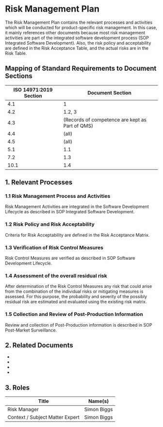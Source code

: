 <!--
This work is licensed under the Creative Commons Attribution 4.0 International
License:

    <http://creativecommons.org/licenses/by/4.0/>

Templates copyright OpenRegulatory. Originals available at:

    <https://openregulatory.com/templates/>

General content copyright Radiotherapy AI.
-->

# Risk Management Plan

The Risk Management Plan contains the relevant processes and activities which will be conducted for
product-specific risk management. In this case, it mainly references other documents because most risk
management activities are part of the integrated software development process (SOP Integrated Software
Development). Also, the risk policy and acceptability are defined in the Risk Acceptance Table, and the actual
risks are in the Risk Table.

## Mapping of Standard Requirements to Document Sections

| ISO 14971:2019 Section | Document Section                                |
| ---------------------- | ----------------------------------------------- |
| 4.1                    | 1                                               |
| 4.2                    | 1.2, 3                                          |
| 4.3                    | (Records of competence are kept as Part of QMS) |
| 4.4                    | (all)                                           |
| 4.5                    | (all)                                           |
| 5.1                    | 1.1                                             |
| 7.2                    | 1.3                                             |
| 10.1                   | 1.4                                             |

## 1. Relevant Processes

### 1.1 Risk Management Process and Activities

Risk Management Activities are integrated in the Software Development Lifecycle
as described in SOP Integrated Software Development.

### 1.2 Risk Policy and Risk Acceptability

Criteria for Risk Acceptability are defined in the Risk Acceptance Matrix.

### 1.3 Verification of Risk Control Measures

Risk Control Measures are verified as described in SOP Software Development
Lifecycle.

### 1.4 Assessment of the overall residual risk

After determination of the Risk Control Measures any risk that could arise from
the combination of the individual risks or mitigating measures is assessed. For
this purpose, the probability and severity of the possibly residual risk are
estimated and evaluated using the existing risk matrix.

### 1.5 Collection and Review of Post-Production Information

Review and collection of Post-Production information is described in SOP
Post-Market Surveillance.

## 2. Related Documents

- [](../released/sop-integrated-software-development.md)
- [](../drafts/risk-acceptance-matrix.md)
- [](../drafts/risk-table-fmea/index.md)
- [](../drafts/risk-management-report.md)

## 3. Roles

| Title                           | Name(s)     |
| ------------------------------- | ----------- |
| Risk Manager                    | Simon Biggs |
| Context / Subject Matter Expert | Simon Biggs |
